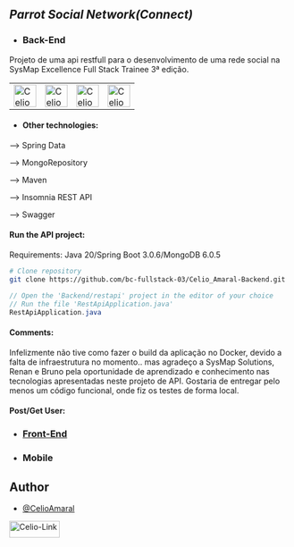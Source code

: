 ## <i> Parrot Social Network(Connect) </i>
- ### Back-End
Projeto de uma api restfull para o desenvolvimento de uma rede social na SysMap Excellence Full Stack Trainee 3ª edição.

<table>
  <tr>
    <td><img align="center" alt="Celio-Java" height="40" width="40" src="https://cdn.jsdelivr.net/gh/devicons/devicon/icons/java/java-original-wordmark.svg"></td>
    <td><img align="center" alt="Celio-Spring" height="40" width="40" src="https://cdn.jsdelivr.net/gh/devicons/devicon/icons/spring/spring-original-wordmark.svg"></td>
    <td><img align="center" alt="Celio-MongoDB" height="40" width="40" src="https://cdn.jsdelivr.net/gh/devicons/devicon/icons/mongodb/mongodb-original-wordmark.svg"></td>
    <td><img align="center" alt="Celio-Docker" height="40" width="40" src="https://cdn.jsdelivr.net/gh/devicons/devicon/icons/docker/docker-original-wordmark.svg"></td>
  </tr>
 </table>
 
 - #### Other technologies:
 --> Spring Data
 
 --> MongoRepository
 
 --> Maven
 
 --> Insomnia REST API
 
 --> Swagger
 
 #### Run the API project:
 Requirements: Java 20/Spring Boot 3.0.6/MongoDB 6.0.5
 ```bash
# Clone repository
git clone https://github.com/bc-fullstack-03/Celio_Amaral-Backend.git
```
```java
// Open the 'Backend/restapi' project in the editor of your choice
// Run the file 'RestApiApplication.java'
RestApiApplication.java
```
#### Comments:
Infelizmente não tive como fazer o build da aplicação no Docker, devido a falta de infraestrutura no momento.. mas agradeço a SysMap Solutions, Renan e Bruno pela oportunidade de aprendizado e conhecimento nas tecnologias apresentadas neste projeto de API. Gostaria de entregar pelo menos um código funcional, onde fiz os testes de forma local.

#### Post/Get User:
 
 - ### [Front-End](https://github.com/bc-fullstack-03/Celio_Amaral-Frontend)
 
 - ### Mobile

## Author
- [@CelioAmaral](https://github.com/CelioAmaral)
<div>
  <a href="https://br.linkedin.com/in/celioamaral20/" target="_blank"><img align="center" alt="Celio-Link" height="30" width="90" src="https://img.shields.io/badge/-LinkedIn-%230077B5?style=flat&logo=linkedin&logoColor=white" target="_blank"></a> 
</div>
